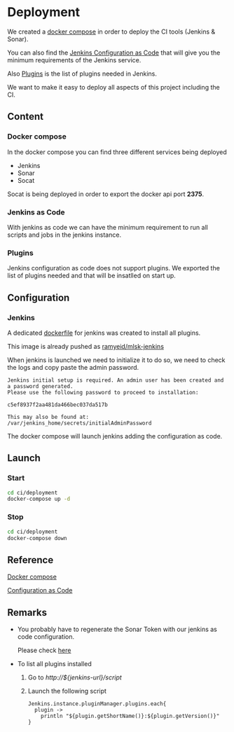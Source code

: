 # Deployment

We created a [docker compose](../../../../../ci/deployment/docker-compose.yaml) in order to deploy the CI tools (Jenkins & Sonar).

You can also find the [Jenkins Configuration as Code](../../../../../ci/deployment/jenkins/jenkins.yaml) that will give you the minimum requirements of the Jenkins service.

Also [Plugins](../../../../../ci/deployment/jenkins/plugins.txt) is the list of plugins needed in Jenkins.

We want to make it easy to deploy all aspects of this project including the CI.

## Content

### Docker compose

In the docker compose you can find three different services being deployed

- Jenkins
- Sonar
- Socat

Socat is being deployed in order to export the docker api port **2375**.

### Jenkins as Code

With jenkins as code we can have the minimum requirement to run all scripts and jobs in the jenkins instance.

### Plugins

Jenkins configuration as code does not support plugins.
We exported the list of plugins needed and that will be insatlled on start up.

## Configuration

### Jenkins

A dedicated [dockerfile](../../../../../ci/deployment/jenkins/Dockerfile) for jenkins was created to install all plugins.

This image is already pushed as [ramyeid/mlsk-jenkins](https://hub.docker.com/repository/docker/ramyeid/mlsk-jenkins)

When jenkins is launched we need to initialize it to do so, we need to check the logs and copy paste the admin password.

```text
Jenkins initial setup is required. An admin user has been created and a password generated.
Please use the following password to proceed to installation:

c5ef8937f2aa481da466bec037da517b

This may also be found at: /var/jenkins_home/secrets/initialAdminPassword
```

The docker compose will launch jenkins adding the configuration as code.

## Launch

### Start

```bash
cd ci/deployment
docker-compose up -d
```

### Stop

```bash
cd ci/deployment
docker-compose down
```

## Reference

[Docker compose](https://docs.docker.com/compose/)

[Configuration as Code](https://www.jenkins.io/projects/jcasc/)

## Remarks

- You probably have to regenerate the Sonar Token with our jenkins as code configuration.

  Please check [here](Sonar.md#Configuration)

- To list all plugins installed
  1. Go to _http://${jenkins-url}/script_

  2. Launch the following script

      ```text
      Jenkins.instance.pluginManager.plugins.each{
        plugin -> 
          println "${plugin.getShortName()}:${plugin.getVersion()}"
      }
      ```
